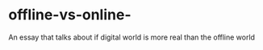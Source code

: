 # offline-vs-online-
An essay that talks about if digital world is more real than the offline world 
